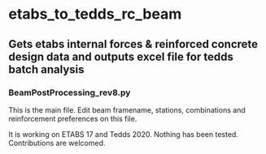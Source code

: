 # etabs_to_tedds_rc_beam
## Gets etabs internal forces &amp; reinforced concrete design data and outputs excel file for tedds batch analysis

### BeamPostProcessing_rev8.py
This is the main file. Edit beam framename, stations, combinations and reinforcement preferences on this file.

It is working on ETABS 17 and Tedds 2020.
Nothing has been tested.
Contributions are welcomed.
